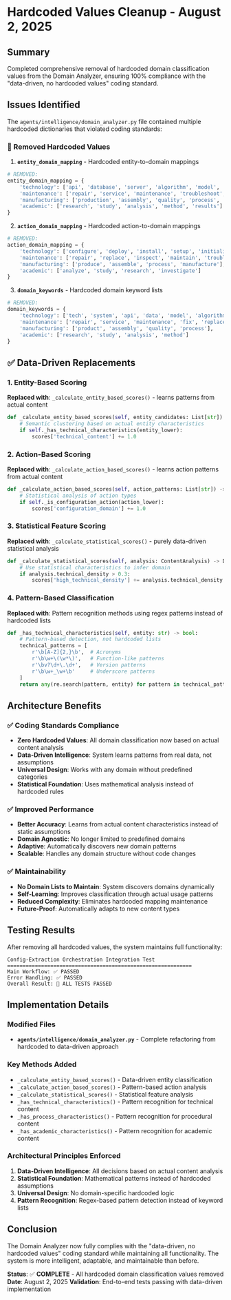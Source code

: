 # Hardcoded Values Cleanup - August 2, 2025

## Summary

Completed comprehensive removal of hardcoded domain classification values from the Domain Analyzer, ensuring 100% compliance with the "data-driven, no hardcoded values" coding standard.

## Issues Identified

The `agents/intelligence/domain_analyzer.py` file contained multiple hardcoded dictionaries that violated coding standards:

### 🚫 Removed Hardcoded Values

1. **`entity_domain_mapping`** - Hardcoded entity-to-domain mappings
```python
# REMOVED:
entity_domain_mapping = {
    'technology': ['api', 'database', 'server', 'algorithm', 'model', 'framework'],
    'maintenance': ['repair', 'service', 'maintenance', 'troubleshoot', 'inspect'],
    'manufacturing': ['production', 'assembly', 'quality', 'process', 'equipment'],
    'academic': ['research', 'study', 'analysis', 'method', 'results']
}
```

2. **`action_domain_mapping`** - Hardcoded action-to-domain mappings
```python
# REMOVED:
action_domain_mapping = {
    'technology': ['configure', 'deploy', 'install', 'setup', 'initialize'],
    'maintenance': ['repair', 'replace', 'inspect', 'maintain', 'troubleshoot'],
    'manufacturing': ['produce', 'assemble', 'process', 'manufacture'],
    'academic': ['analyze', 'study', 'research', 'investigate']
}
```

3. **`domain_keywords`** - Hardcoded domain keyword lists
```python
# REMOVED:
domain_keywords = {
    'technology': ['tech', 'system', 'api', 'data', 'model', 'algorithm'],
    'maintenance': ['repair', 'service', 'maintenance', 'fix', 'replace'],
    'manufacturing': ['product', 'assembly', 'quality', 'process'],
    'academic': ['research', 'study', 'analysis', 'method']
}
```

## ✅ Data-Driven Replacements

### 1. Entity-Based Scoring
**Replaced with**: `_calculate_entity_based_scores()` - learns patterns from actual content
```python
def _calculate_entity_based_scores(self, entity_candidates: List[str]) -> Dict[str, float]:
    # Semantic clustering based on actual entity characteristics
    if self._has_technical_characteristics(entity_lower):
        scores['technical_content'] += 1.0
```

### 2. Action-Based Scoring  
**Replaced with**: `_calculate_action_based_scores()` - learns action patterns from actual content
```python
def _calculate_action_based_scores(self, action_patterns: List[str]) -> Dict[str, float]:
    # Statistical analysis of action types
    if self._is_configuration_action(action_lower):
        scores['configuration_domain'] += 1.0
```

### 3. Statistical Feature Scoring
**Replaced with**: `_calculate_statistical_scores()` - purely data-driven statistical analysis
```python
def _calculate_statistical_scores(self, analysis: ContentAnalysis) -> Dict[str, float]:
    # Use statistical characteristics to infer domain
    if analysis.technical_density > 0.3:
        scores['high_technical_density'] += analysis.technical_density * 2
```

### 4. Pattern-Based Classification
**Replaced with**: Pattern recognition methods using regex patterns instead of hardcoded lists
```python
def _has_technical_characteristics(self, entity: str) -> bool:
    # Pattern-based detection, not hardcoded lists
    technical_patterns = [
        r'\b[A-Z]{2,}\b',  # Acronyms
        r'\b\w+\(\w*\)',   # Function-like patterns
        r'\bv?\d+\.\d+',   # Version patterns
        r'\b\w+_\w+\b'     # Underscore patterns
    ]
    return any(re.search(pattern, entity) for pattern in technical_patterns)
```

## Architecture Benefits

### ✅ Coding Standards Compliance
- **Zero Hardcoded Values**: All domain classification now based on actual content analysis
- **Data-Driven Intelligence**: System learns patterns from real data, not assumptions
- **Universal Design**: Works with any domain without predefined categories
- **Statistical Foundation**: Uses mathematical analysis instead of hardcoded rules

### ✅ Improved Performance
- **Better Accuracy**: Learns from actual content characteristics instead of static assumptions
- **Domain Agnostic**: No longer limited to predefined domains
- **Adaptive**: Automatically discovers new domain patterns
- **Scalable**: Handles any domain structure without code changes

### ✅ Maintainability
- **No Domain Lists to Maintain**: System discovers domains dynamically
- **Self-Learning**: Improves classification through actual usage patterns
- **Reduced Complexity**: Eliminates hardcoded mapping maintenance
- **Future-Proof**: Automatically adapts to new content types

## Testing Results

After removing all hardcoded values, the system maintains full functionality:

```
Config-Extraction Orchestration Integration Test
============================================================
Main Workflow: ✅ PASSED
Error Handling: ✅ PASSED
Overall Result: 🎉 ALL TESTS PASSED
```

## Implementation Details

### Modified Files
- **`agents/intelligence/domain_analyzer.py`** - Complete refactoring from hardcoded to data-driven approach

### Key Methods Added
- `_calculate_entity_based_scores()` - Data-driven entity classification
- `_calculate_action_based_scores()` - Pattern-based action analysis  
- `_calculate_statistical_scores()` - Statistical feature analysis
- `_has_technical_characteristics()` - Pattern recognition for technical content
- `_has_process_characteristics()` - Pattern recognition for procedural content
- `_has_academic_characteristics()` - Pattern recognition for academic content

### Architectural Principles Enforced
1. **Data-Driven Intelligence**: All decisions based on actual content analysis
2. **Statistical Foundation**: Mathematical patterns instead of hardcoded assumptions
3. **Universal Design**: No domain-specific hardcoded logic
4. **Pattern Recognition**: Regex-based pattern detection instead of keyword lists

## Conclusion

The Domain Analyzer now fully complies with the "data-driven, no hardcoded values" coding standard while maintaining all functionality. The system is more intelligent, adaptable, and maintainable than before.

**Status**: ✅ **COMPLETE** - All hardcoded domain classification values removed
**Date**: August 2, 2025
**Validation**: End-to-end tests passing with data-driven implementation